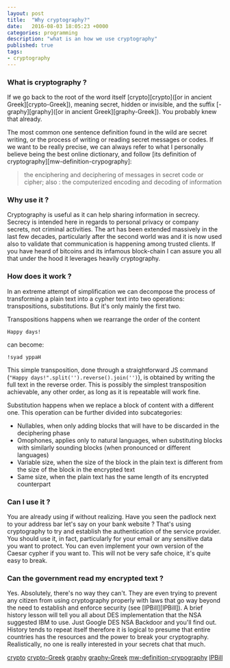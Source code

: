 ```yaml
---
layout: post
title:  "Why cryptography?"
date:   2016-08-03 18:05:23 +0000
categories: programming
description: "what is an how we use cryptography"
published: true
tags:
- cryptography
---
```


### What is cryptography ?

If we go back to the root of the word itself [crypto][crypto]([or in ancient Greek][crypto-Greek]), meaning secret, hidden or invisible, and the suffix [-graphy][graphy]([or in ancient Greek][graphy-Greek]). You probably knew that already.

The most common one sentence definition found in the wild are secret writing, or the process of writing or reading secret messages or codes.
If we want to be really precise, we can always refer to what I personally believe being the best online dictionary, and follow [its definition of cryptography][mw-definition-crypography]:
> the enciphering and deciphering of messages in secret code or cipher; also :  the computerized encoding and decoding of information

### Why use it ?

Cryptography is useful as it can help sharing information in secrecy. Secrecy is intended here in regards to personal privacy or company secrets, not criminal activities. The art has been extended massively in the last few decades, particularly after the second world was and it is now used also to validate that communication is happening among trusted clients. If you have heard of bitcoins and its infamous block-chain I can assure you all that under the hood it leverages heavily cryptography.

### How does it work ?

In an extreme attempt of simplification we can decompose the process of transforming a plain text into a cypher text into two operations: transpositions, substitutions. But it's only mainly the first two.

Transpositions happens when we rearrange the order of the content

```
Happy days!
```

can become:

```
!syad yppaH
```

This simple transposition, done through a straightforward JS command (```"Happy days!".split('').reverse().join('')```), is obtained by writing the full text in the reverse order. This is possibly the simplest transposition achievable, any other order, as long as it is repeatable will work fine.

Substitution happens when we replace a block of content with a different one. This operation can be further divided into subcategories:
- Nullables, when only adding blocks that will have to be discarded in the deciphering phase
- Omophones, applies only to natural languages, when substituting blocks with similarly sounding blocks (when pronounced or different languages)
- Variable size, when the size of the block in the plain text is different from the size of the block in the encrypted text
- Same size, when the plain text has the same length of its encrypted counterpart

### Can I use it ?

You are already using if without realizing. Have you seen the padlock next to your address bar let's say on your bank website ?
That's using cryptography to try and establish the authentication of the service provider.
You should use it, in fact, particularly for your email or any sensitive data you want to protect.
You can even implement your own version of the Caesar cypher if you want to. This will not be very safe choice, it's quite easy to break.

### Can the government read my encrypted text ?

Yes. Absolutely, there's no way they can't. They are even trying to prevent any citizen from using cryptography properly with laws that go way beyond the need to establish and enforce security (see [IPBill][IPBill]).
A brief history lesson will tell you all about DES implementation that the NSA suggested IBM to use. Just Google DES NSA Backdoor and you'll find out.
History tends to repeat itself therefore it is logical to presume that entire countries has the resources and the power to break your cryptography. Realistically, no one is really interested in your secrets chat that much.

[crypto](https://en.wiktionary.org/wiki/crypto-#English)
[crypto-Greek](https://en.wiktionary.org/wiki/%CE%BA%CF%81%CF%85%CF%80%CF%84%CF%8C%CF%82#Ancient_Greek)
[graphy](https://en.wiktionary.org/wiki/-graphy#English)
[graphy-Greek](https://en.wiktionary.org/wiki/%CE%B3%CF%81%CE%AC%CF%86%CF%89#Ancient_Greek)
[mw-definition-crypography](http://www.merriam-webster.com/dictionary/cryptography)
[IPBill](https://en.wikipedia.org/wiki/Investigatory_Powers_Bill)
